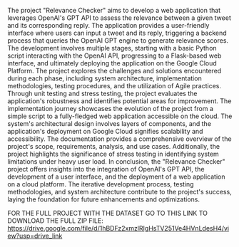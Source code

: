 The project "Relevance Checker" aims to develop a web application that leverages OpenAI's
GPT API to assess the relevance between a given tweet and its corresponding reply. The
application provides a user-friendly interface where users can input a tweet and its reply,
triggering a backend process that queries the OpenAI GPT engine to generate relevance scores.
The development involves multiple stages, starting with a basic Python script interacting with
the OpenAI API, progressing to a Flask-based web interface, and ultimately deploying the
application on the Google Cloud Platform.
The project explores the challenges and solutions encountered during each phase, including
system architecture, implementation methodologies, testing procedures, and the utilization of
Agile practices. Through unit testing and stress testing, the project evaluates the application's
robustness and identifies potential areas for improvement. The implementation journey
showcases the evolution of the project from a simple script to a fully-fledged web application
accessible on the cloud.
The system's architectural design involves layers of components, and the application's
deployment on Google Cloud signifies scalability and accessibility. The documentation provides
a comprehensive overview of the project's scope, requirements, analysis, and use cases.
Additionally, the project highlights the significance of stress testing in identifying system
limitations under heavy user load.
In conclusion, the "Relevance Checker" project offers insights into the integration of OpenAI's
GPT API, the development of a user interface, and the deployment of a web application on a
cloud platform. The iterative development process, testing methodologies, and system
architecture contribute to the project's success, laying the foundation for future enhancements
and optimizations.

FOR THE FULL PROJECT WITH THE DATASET GO TO THIS LINK TO DOWNLOAD THE FULL ZIP FILE:
https://drive.google.com/file/d/1hBDFz2xmzlRIgHsTV251Ve4HVnLdesH4/view?usp=drive_link
